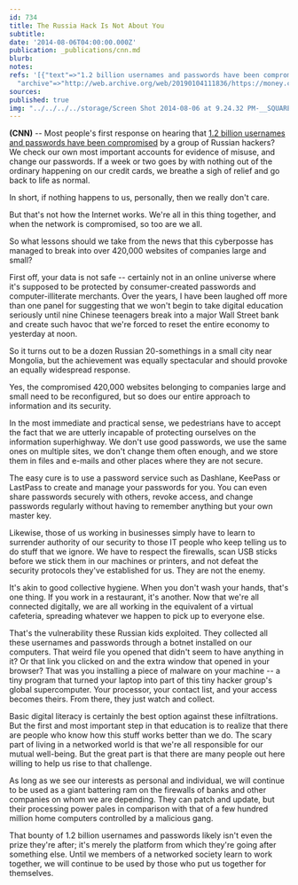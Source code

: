 ```yaml
---
id: 734
title: The Russia Hack Is Not About You
subtitle: 
date: '2014-08-06T04:00:00.000Z'
publication: _publications/cnn.md
blurb: 
notes: 
refs: '[{"text"=>"1.2 billion usernames and passwords have been compromised", "original"=>"http://money.cnn.com/2014/08/05/technology/security/russian-hackers-theft/index.html?hpt=hp_t2",
  "archive"=>"http://web.archive.org/web/20190104111836/https://money.cnn.com/2014/08/05/technology/security/russian-hackers-theft/index.html?hpt=hp_t2"}]'
sources: 
published: true
img: "../../../../storage/Screen Shot 2014-08-06 at 9.24.32 PM-__SQUARESPACE_CACHEVERSION=1407374751035.png"
---
```

**(CNN)** -- Most people's first response on hearing that [1.2 billion usernames and passwords have been compromised](http://money.cnn.com/2014/08/05/technology/security/russian-hackers-theft/index.html?hpt=hp_t2) by a group of Russian hackers? We check our own most important accounts for evidence of misuse, and change our passwords. If a week or two goes by with nothing out of the ordinary happening on our credit cards, we breathe a sigh of relief and go back to life as normal.

In short, if nothing happens to us, personally, then we really don't care.

But that's not how the Internet works. We're all in this thing together, and when the network is compromised, so too are we all.

So what lessons should we take from the news that this cyberposse has managed to break into over 420,000 websites of companies large and small?

First off, your data is not safe -- certainly not in an online universe where it's supposed to be protected by consumer-created passwords and computer-illiterate merchants. Over the years, I have been laughed off more than one panel for suggesting that we won't begin to take digital education seriously until nine Chinese teenagers break into a major Wall Street bank and create such havoc that we're forced to reset the entire economy to yesterday at noon.

So it turns out to be a dozen Russian 20-somethings in a small city near Mongolia, but the achievement was equally spectacular and should provoke an equally widespread response.

Yes, the compromised 420,000 websites belonging to companies large and small need to be reconfigured, but so does our entire approach to information and its security.

In the most immediate and practical sense, we pedestrians have to accept the fact that we are utterly incapable of protecting ourselves on the information superhighway. We don't use good passwords, we use the same ones on multiple sites, we don't change them often enough, and we store them in files and e-mails and other places where they are not secure.

The easy cure is to use a password service such as Dashlane, KeePass or LastPass to create and manage your passwords for you. You can even share passwords securely with others, revoke access, and change passwords regularly without having to remember anything but your own master key.

Likewise, those of us working in businesses simply have to learn to surrender authority of our security to those IT people who keep telling us to do stuff that we ignore. We have to respect the firewalls, scan USB sticks before we stick them in our machines or printers, and not defeat the security protocols they've established for us. They are not the enemy.

It's akin to good collective hygiene. When you don't wash your hands, that's one thing. If you work in a restaurant, it's another. Now that we're all connected digitally, we are all working in the equivalent of a virtual cafeteria, spreading whatever we happen to pick up to everyone else.

That's the vulnerability these Russian kids exploited. They collected all these usernames and passwords through a botnet installed on our computers. That weird file you opened that didn't seem to have anything in it? Or that link you clicked on and the extra window that opened in your browser? That was you installing a piece of malware on your machine -- a tiny program that turned your laptop into part of this tiny hacker group's global supercomputer. Your processor, your contact list, and your access becomes theirs. From there, they just watch and collect.

Basic digital literacy is certainly the best option against these infiltrations. But the first and most important step in that education is to realize that there are people who know how this stuff works better than we do. The scary part of living in a networked world is that we're all responsible for our mutual well-being. But the great part is that there are many people out here willing to help us rise to that challenge.

As long as we see our interests as personal and individual, we will continue to be used as a giant battering ram on the firewalls of banks and other companies on whom we are depending. They can patch and update, but their processing power pales in comparison with that of a few hundred million home computers controlled by a malicious gang.

That bounty of 1.2 billion usernames and passwords likely isn't even the prize they're after; it's merely the platform from which they're going after something else. Until we members of a networked society learn to work together, we will continue to be used by those who put us together for themselves.
